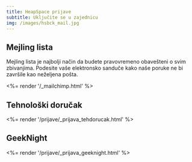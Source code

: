 ```yaml
---
title: HeapSpace prijave
subtitle: Uključite se u zajednicu
img: /images/hsbck_mail.jpg
---
```


## Mejling lista

Mejling lista je najbolji način da budete pravovremeno obavešteni o svim zbivanjima.
Podesite vaše elektronsko sanduče kako naše poruke ne bi završile kao neželjena pošta.

<%= render '/_mailchimp.html' %>

## Tehnološki doručak

<%= render '/prijave/_prijava_tehdorucak.html' %>

## GeekNight

<%= render '/prijave/_prijava_geeknight.html' %>

